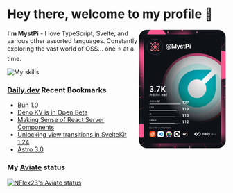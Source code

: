 # Hey there, welcome to my profile 👋

<a href="https://app.daily.dev/MystPi"><img src="https://github.com/MystPi/MystPi/blob/main/devcard.svg" width="200" alt="MystPi's Dev Card" align="right"/></a>

**I'm MystPi** - I love TypeScript, Svelte, and various other assorted languages. Constantly exploring the vast world of OSS... one ⭐ at a time.

![My skills](https://skillicons.dev/icons?i=svelte,ts,js,html,css,raspberrypi,tailwind)

### [Daily.dev](https://daily.dev) Recent Bookmarks
<!-- daily.dev BOOKMARKS:START -->
- [Bun 1.0](https://app.daily.dev/posts/XEB1BB2M9?utm_source=rss&utm_medium=bookmarks&utm_campaign=Itr6mLfRdMms0HCyePtl9)
- [Deno KV is in Open Beta](https://app.daily.dev/posts/WmupNQwdo?utm_source=rss&utm_medium=bookmarks&utm_campaign=Itr6mLfRdMms0HCyePtl9)
- [Making Sense of React Server Components](https://app.daily.dev/posts/m9irsBNXp?utm_source=rss&utm_medium=bookmarks&utm_campaign=Itr6mLfRdMms0HCyePtl9)
- [Unlocking view transitions in SvelteKit 1.24](https://app.daily.dev/posts/peT4CtDwQ?utm_source=rss&utm_medium=bookmarks&utm_campaign=Itr6mLfRdMms0HCyePtl9)
- [Astro 3.0](https://app.daily.dev/posts/ZeB8kzxrR?utm_source=rss&utm_medium=bookmarks&utm_campaign=Itr6mLfRdMms0HCyePtl9)
<!-- daily.dev BOOKMARKS:END -->

### My [Aviate](https://aviate.scratchers.tech) status

<a href="https://aviate.scratchers.tech/api/NFlex23">
  <img
    src="https://aviate.scratchers.tech/api/image/NFlex23?width=500&height=90&dark=true"
    alt="NFlex23's Aviate status"
    style="height: 90px"
  />
</a>
